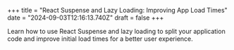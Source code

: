 +++
title = "React Suspense and Lazy Loading: Improving App Load Times"
date = "2024-09-03T12:16:13.740Z"
draft = false
+++

  Learn how to use React Suspense and lazy loading to split your application code and improve initial load times for a better user experience.
        